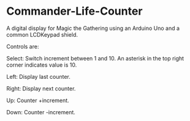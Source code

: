 # Commander-Life-Counter
A digital display for Magic the Gathering using an Arduino Uno and a common LCDKeypad shield.

Controls are:

Select: Switch increment between 1 and 10. An asterisk in the top right corner indicates value is 10.

Left:   Display last counter.

Right:  Display next counter.

Up:     Counter +increment.

Down:   Counter -increment.
